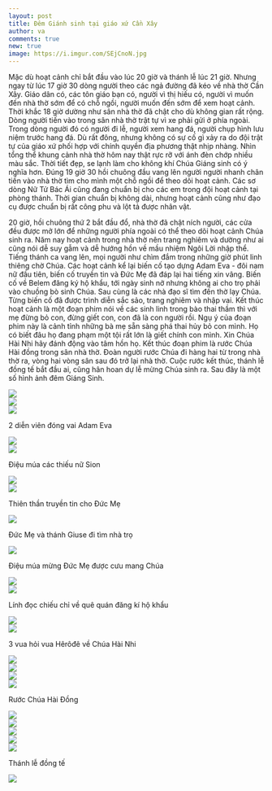 ```yaml
---
layout: post
title: Đêm Giánh sinh tại giáo xứ Cần Xây
author: va
comments: true
new: true
image: https://i.imgur.com/SEjCnoN.jpg
---
```


Mặc dù hoạt cảnh chỉ bắt đầu vào lúc 20 giờ và thánh lễ lúc 21 giờ. Nhưng ngay từ lúc 17 giờ 30 dòng người theo các ngả đường đã kéo về nhà thờ Cần Xây. Giáo dân có, các tôn giáo bạn có, người vì thị hiếu có, người vì muốn đến nhà thờ sớm để có chỗ ngồi, người muốn đến sớm để xem hoạt cảnh. Thời khắc 18 giờ dường như sân nhà thờ đã chật cho dù không gian rất rộng. Dòng người tiến vào trong sân nhà thờ trật tự vì xe phải gửi ở phía ngoài. Trong dòng người đó có người đi lễ, người xem hang đá, người chụp hình lưu niệm trước hang đá. Dù rất đông, nhưng không có sự cố gì xảy ra do đội trật tự của giáo xứ phối hợp với chính quyền địa phương thật nhịp nhàng. Nhìn tổng thể khung cảnh nhà thờ hôm nay thật rực rỡ với ánh đèn chớp nhiều màu sắc. Thời tiết đẹp, se lạnh làm cho không khí Chúa Giáng sinh có ý nghĩa hơn. Đúng 19 giờ 30 hồi chuông đầu vang lên người người nhanh chân tiến vào nhà thờ tìm cho mình một chỗ ngồi để theo dõi hoạt cảnh. Các sơ dòng Nữ Tử Bác Ái cũng đang chuẩn bị cho các em trong đội hoạt cảnh tại phòng thánh. Thời gian chuẩn bị không dài, nhưng hoạt cảnh cũng như đạo cụ được chuẩn bị rất công phu và lột tả được nhân vật.

20 giờ, hồi chuông thứ 2 bắt đầu đổ, nhà thờ đã chật ních người, các cửa đều được mở lớn để những người phía ngoài có thể theo dõi hoạt cảnh Chúa sinh ra. Năm nay hoạt cảnh trong nhà thờ nên trang nghiêm và dường như ai cũng nói dễ suy gẫm và dễ hướng hồn về mầu nhiệm Ngôi Lời nhập thể. Tiếng thánh ca vang lên, mọi người như chìm đắm trong những giờ phút linh thiêng chờ Chúa. Các hoạt cảnh kể lại biến cố tạo dựng Adam Eva - đôi nam nữ đầu tiên, biến cố truyền tin và Đức Mẹ đã đáp lại hai tiếng xin vâng. Biến cố về Belem đăng ký hộ khẩu, tới ngày sinh nở nhưng không ai cho trọ phải vào chuồng bò sinh Chúa. Sau cùng là các nhà đạo sĩ tìm đến thờ lạy Chúa. Từng biến cố đã được trình diễn sắc sảo, trang nghiêm và nhập vai. Kết thúc hoạt cảnh là một đoạn phim nói về các sinh linh trong bào thai thầm thì với mẹ đừng bỏ con, đừng giết con, con đã là con người rồi. Ngụ ý của đoạn phim này là cảnh tỉnh những bà mẹ sẵn sàng phá thai hủy bỏ con mình. Họ có biết đâu họ đang phạm một tội rất lớn là giết chính con mình. Xin Chúa Hài Nhi hãy đánh động vào tâm hồn họ. Kết thúc đoạn phim là rước Chúa Hài đồng trong sân nhà thờ. Đoàn người rước Chúa đi hàng hai từ trong nhà thờ ra, vòng hai vòng sân sau đó trở lại nhà thờ. Cuộc rước kết thúc, thánh lễ đồng tế bắt đầu ai, cũng hân hoan dự lễ mừng Chúa sinh ra. Sau đây là một số hình ảnh đêm Giáng Sinh.

<div class="center">
    <img src="https://i.imgur.com/2z2Mvux.jpg"/>
</div>

<div class="center">
    <img src="https://i.imgur.com/irESfFU.jpg"/>
</div>

<div class="center">
    <img src="https://i.imgur.com/GvlPAwo.jpg"/>
    <p>2 diễn viên đóng vai Adam Eva</p>
</div>

<div class="center">
    <img src="https://i.imgur.com/5PUWykr.jpg"/>
</div>

<div class="center">
    <img src="https://i.imgur.com/fXXOgSm.jpg"/>
    <p>Điệu múa các thiếu nữ Sion</p>
</div>

<div class="center">
    <img src="https://i.imgur.com/N0Ny0P6.jpg"/>
</div>

<div class="center">
    <img src="https://i.imgur.com/4tEkMfL.jpg"/>
    <p>Thiên thần truyền tin cho Đức Mẹ</p>
</div>

<div class="center">
    <img src="https://i.imgur.com/b8ln7o9.jpg"/>
    <p>Đức Mẹ và thánh Giuse đi tìm nhà trọ</p>
</div>

<div class="center">
    <img src="https://i.imgur.com/jvJHXKR.jpg"/>
    <p>Điệu múa mừng Đức Mẹ được cưu mang Chúa</p>
</div>

<div class="center">
    <img src="https://i.imgur.com/YAQULNZ.jpg"/>
</div>

<div class="center">
    <img src="https://i.imgur.com/951WmOY.jpg"/>
    <p>Lính đọc chiếu chỉ về quê quán đăng kí hộ khẩu</p>
</div>

<div class="center">
    <img src="https://i.imgur.com/2Fgs2Tm.jpg"/>
</div>

<div class="center">
    <img src="https://i.imgur.com/thUIgXj.jpg"/>
    <p>3 vua hỏi vua Hêrôđê về Chúa Hài Nhi</p>
</div>

<div class="center">
    <img src="https://i.imgur.com/5YFxbdE.jpg"/>
</div>

<div class="center">
    <img src="https://i.imgur.com/U7hSCDt.jpg"/>
</div>

<div class="center">
    <img src="https://i.imgur.com/rpdDvRR.jpg"/>
</div>

<div class="center">
    <img src="https://i.imgur.com/Nv2I7LA.jpg"/>
    <p>Rước Chúa Hài Đồng</p>
</div>

<div class="center">
    <img src="https://i.imgur.com/IPZJpyU.jpg"/>
</div>

<div class="center">
    <img src="https://i.imgur.com/qlr6S2d.jpg"/>
</div>

<div class="center">
    <img src="https://i.imgur.com/obyAwp3.jpg"/>
</div>

<div class="center">
    <img src="https://i.imgur.com/iyr9pD3.jpg"/>
</div>

<div class="center">
    <img src="https://i.imgur.com/pt59x2R.jpg"/>
    <p>Thánh lễ đồng tế</p>
</div>

<div class="center">
    <img src="https://i.imgur.com/RXrEpOJ.jpg"/>
</div>
